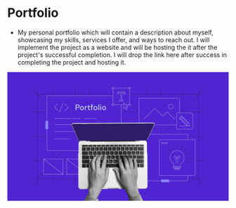 # Portfolio

- My personal portfolio which will contain a description about myself, showcasing my skills, services I offer, and ways to reach out. I will implement the project as a website and will be hosting the it after the project's successful completion.
I will drop the link here after success in completing the project and hosting it.

<img src="https://github.com/Kira-Legacy/Image_Repo/blob/main/portfolio%20image.png" alt="Portfolio metaphor image"> 
<br>

